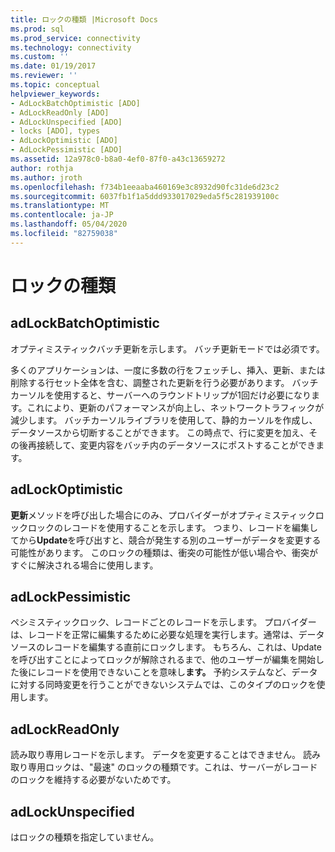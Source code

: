 ```yaml
---
title: ロックの種類 |Microsoft Docs
ms.prod: sql
ms.prod_service: connectivity
ms.technology: connectivity
ms.custom: ''
ms.date: 01/19/2017
ms.reviewer: ''
ms.topic: conceptual
helpviewer_keywords:
- AdLockBatchOptimistic [ADO]
- AdLockReadOnly [ADO]
- AdLockUnspecified [ADO]
- locks [ADO], types
- AdLockOptimistic [ADO]
- AdLockPessimistic [ADO]
ms.assetid: 12a978c0-b8a0-4ef0-87f0-a43c13659272
author: rothja
ms.author: jroth
ms.openlocfilehash: f734b1eeaaba460169e3c8932d90fc31de6d23c2
ms.sourcegitcommit: 6037fb1f1a5ddd933017029eda5f5c281939100c
ms.translationtype: MT
ms.contentlocale: ja-JP
ms.lasthandoff: 05/04/2020
ms.locfileid: "82759038"
---
```

# <a name="types-of-locks"></a>ロックの種類
## <a name="adlockbatchoptimistic"></a>adLockBatchOptimistic  
 オプティミスティックバッチ更新を示します。 バッチ更新モードでは必須です。  
  
 多くのアプリケーションは、一度に多数の行をフェッチし、挿入、更新、または削除する行セット全体を含む、調整された更新を行う必要があります。 バッチカーソルを使用すると、サーバーへのラウンドトリップが1回だけ必要になります。これにより、更新のパフォーマンスが向上し、ネットワークトラフィックが減少します。 バッチカーソルライブラリを使用して、静的カーソルを作成し、データソースから切断することができます。 この時点で、行に変更を加え、その後再接続して、変更内容をバッチ内のデータソースにポストすることができます。  
  
## <a name="adlockoptimistic"></a>adLockOptimistic  
 **更新**メソッドを呼び出した場合にのみ、プロバイダーがオプティミスティックロックロックのレコードを使用することを示します。 つまり、レコードを編集してから**Update**を呼び出すと、競合が発生する別のユーザーがデータを変更する可能性があります。 このロックの種類は、衝突の可能性が低い場合や、衝突がすぐに解決される場合に使用します。  
  
## <a name="adlockpessimistic"></a>adLockPessimistic  
 ペシミスティックロック、レコードごとのレコードを示します。 プロバイダーは、レコードを正常に編集するために必要な処理を実行します。通常は、データソースのレコードを編集する直前にロックします。 もちろん、これは、Update を呼び出すことによってロックが解除されるまで、他のユーザーが編集を開始した後にレコードを使用できないことを意味し**ます。** 予約システムなど、データに対する同時変更を行うことができないシステムでは、このタイプのロックを使用します。  
  
## <a name="adlockreadonly"></a>adLockReadOnly  
 読み取り専用レコードを示します。 データを変更することはできません。 読み取り専用ロックは、"最速" のロックの種類です。これは、サーバーがレコードのロックを維持する必要がないためです。  
  
## <a name="adlockunspecified"></a>adLockUnspecified  
 はロックの種類を指定していません。
